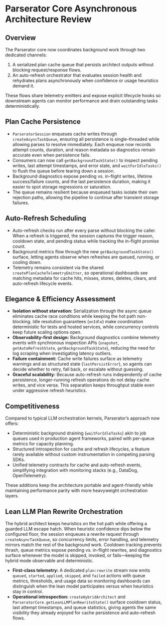 # Parserator Core Asynchronous Architecture Review

## Overview
The Parserator core now coordinates background work through two dedicated channels:

1. A serialized plan cache queue that persists architect outputs without blocking request/response flows.
2. An auto-refresh orchestrator that evaluates session health and rehydrates plans asynchronously when confidence or usage heuristics demand it.

These flows share telemetry emitters and expose explicit lifecycle hooks so downstream agents can monitor performance and drain outstanding tasks deterministically.

## Plan Cache Persistence
- `ParseratorSession` enqueues cache writes through `createAsyncTaskQueue`, ensuring all persistence is single-threaded while allowing parses to resolve immediately. Each enqueue now records attempt counts, duration, and reason metadata so diagnostics remain accurate even when persistence fails.
- Consumers can now call `getBackgroundTaskState()` to inspect pending writes, last attempt timestamps, and error state, and `waitForIdleTasks()` to flush the queue before tearing down a session.
- Background diagnostics expose pending vs. in-flight writes, lifetime success/failure counts, and the last persistence duration, making it easier to spot storage regressions or saturation.
- The queue remains resilient because enqueued tasks isolate their own rejection paths, allowing the pipeline to continue after transient storage failures.

## Auto-Refresh Scheduling
- Auto-refresh checks run after every parse without blocking the caller. When a refresh is triggered, the session captures the trigger reason, cooldown state, and pending status while tracking the in-flight promise count.
- Background metrics flow through the new `getBackgroundTaskState()` surface, letting agents observe when refreshes are queued, running, or cooling down.
- Telemetry remains consistent via the shared `createPlanCacheTelemetryEmitter`, so operational dashboards see matching metadata for cache hits, misses, stores, deletes, clears, and auto-refresh lifecycle events.

## Elegance & Efficiency Assessment
- **Isolation without starvation:** Serialization through the async queue eliminates cache race conditions while keeping the hot path non-blocking. Idle resolution guarantees (`onIdle`) make coordination deterministic for tests and hosted services, while concurrency controls keep future scaling options open.
- **Observability-first design:** Background diagnostics combine telemetry events with synchronous inspection APIs (`snapshot`, `getAutoRefreshState`, `getBackgroundTaskState`), reducing the need for log scraping when investigating latency outliers.
- **Failure containment:** Cache write failures surface as telemetry warnings and as structured state (`lastPersistError`), so agents can decide whether to retry, fall back, or escalate without guessing.
- **Graceful scalability:** Because auto-refresh runs independently of cache persistence, longer-running refresh operations do not delay cache writes, and vice versa. This separation keeps throughput stable even under aggressive refresh heuristics.

## Competitiveness
Compared to typical LLM orchestration kernels, Parserator’s approach now offers:

- Deterministic background draining (`waitForIdleTasks`) akin to job queues used in production agent frameworks, paired with per-queue metrics for capacity planning.
- Structured introspection for cache and refresh lifecycles, a feature rarely available without custom instrumentation in competing parsing SDKs.
- Unified telemetry contracts for cache and auto-refresh events, simplifying integration with monitoring stacks (e.g., DataDog, OpenTelemetry).

These additions keep the architecture portable and agent-friendly while maintaining performance parity with more heavyweight orchestration layers.

## Lean LLM Plan Rewrite Orchestration
The hybrid architect keeps heuristics on the hot path while offering a guarded LLM escape hatch. When heuristic confidence dips below the configured floor, the session enqueues a rewrite request through `createAsyncTaskQueue`, so concurrency limits, error handling, and telemetry mirrors match the rest of the background work. Cooldown tracking prevents thrash, queue metrics expose pending vs. in-flight rewrites, and diagnostics surface whenever the model is skipped, invoked, or fails—keeping the hybrid mode observable and deterministic.

- **First-class telemetry:** A dedicated `plan:rewrite` stream now emits `queued`, `started`, `applied`, `skipped`, and `failed` actions with queue metrics, thresholds, and usage data so monitoring dashboards can distinguish when the lean model participates versus when heuristics stay in control.
- **Operational introspection:** `createHybridArchitect` and `ParseratorCore.getLeanLLMPlanRewriteState()` surface cooldown status, last attempt timestamps, and queue statistics, giving agents the same visibility they already enjoyed for cache persistence and auto-refresh flows.
